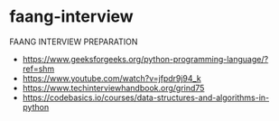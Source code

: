 # faang-interview
FAANG INTERVIEW PREPARATION

- https://www.geeksforgeeks.org/python-programming-language/?ref=shm
- https://www.youtube.com/watch?v=jfpdr9j94_k
- https://www.techinterviewhandbook.org/grind75
- https://codebasics.io/courses/data-structures-and-algorithms-in-python
